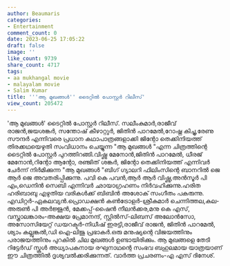 ```yaml
---
author: Beaumaris
categories:
- Entertainment
comment_count: 0
date: 2023-06-25 17:05:22
draft: false
image: ''
like_count: 9739
share_count: 4717
tags:
- aa mukhangal movie
- malayalam movie
- Salim Kumar
title: '''ആ മുഖങ്ങൾ'' ടൈറ്റിൽ പോസ്റ്റർ റിലീസ്'
view_count: 205472
---
```


'ആ മുഖങ്ങൾ' ടൈറ്റിൽ പോസ്റ്റർ റിലീസ്. സലീംകുമാർ,രാജീവ് രാജൻ,ജയശങ്കർ, സന്തോഷ് കീഴാറ്റൂർ, ജിതിൻ പാറമേൽ,റോഷ്ന കിച്ചു,രേണു സൗന്ദർ എന്നിവരെ പ്രധാന കഥാപാത്രങ്ങളാക്കി ജിന്റോ തെക്കിനിയത്ത് തിരക്കഥയെഴുതി സംവിധാനം ചെയ്യുന്ന "ആ മുഖങ്ങൾ "എന്ന ചിത്രത്തിന്റെ ടൈറ്റിൽ പോസ്റ്റർ പുറത്തിറങ്ങി.വിഷ്ണു മേനോൻ,ജിതിൻ പാറമേൽ, ധീരജ് മേനോൻ,റിന്റോ ആന്റോ, രഞ്ജിത് ശങ്കർ, ജിന്റോ തെക്കിനിയത്ത് എന്നിവർ ചേർന്ന് നിർമിക്കുന്ന "ആ മുഖങ്ങൾ "ബിഗ് ഗ്യാലറി ഫിലിംസിന്റെ ബാനറിൽ ജെ ആർ ജെ അവതരിപ്പിക്കുന്നു. പവി കെ പവൻ,ആർ ആർ വിഷ്ണു,അൻസൂർ പി എം,ഡെനിൻ സെബി എന്നിവർ ഛായാഗ്രഹണം നിർവഹിക്കുന്നു.ഹരിത ഹരിബാബു എഴുതിയ വരികൾക്ക് ബിബിൻ അശോക് സംഗീതം പകരുന്നു. എഡിറ്റർ-ഏകലവ്യൻ.പ്രൊഡക്ഷൻ കൺട്രോളർ-ശ്രീകുമാർ ചെന്നിത്തല,കല-അരുൺ പി അർജ്ജുൻ, മേക്കപ്പ്-ഷൈൻ നീലൻക്കര,മനു കെ എസ്, വസ്ത്രാലങ്കാരം-അക്ഷയ പ്രേമാനന്ദ്, സ്റ്റിൽസ്-ലിബസ് അലോൻസോ, അസോസിയേറ്റ് ഡയറക്ടർ-നിധീഷ് ഇരട്ടി,രാജീവ് രാജൻ, ജിതിൻ പാറമേൽ, ശ്യാം കല്ലുങ്കൽ,ഡി ഐ-ലിജു പ്രഭാകർ.ഒരു മനുഷ്യന്റെ വിജയത്തിനും പരാജയത്തിനും പുറകിൽ ചില മുഖങ്ങൾ ഉണ്ടായിരിക്കും. ആ മുഖങ്ങളെ തേടി റിട്ടേർഡ് സ്കൂൾ അധ്യാപകനായ രഘുനാഥന്റെ സംഭവ ബഹുലമായ യാത്രയാണ് ഈ ചിത്രത്തിൽ ദൃശ്യവൽക്കരിക്കുന്നത്. വാർത്ത പ്രചരണം-എ എസ് ദിനേശ്.